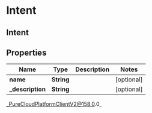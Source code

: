 # Intent

## Intent

## Properties

|Name | Type | Description | Notes|
|------------ | ------------- | ------------- | -------------|
| **name** | **String** |  | [optional] |
| **_description** | **String** |  | [optional] |



_PureCloudPlatformClientV2@158.0.0_
